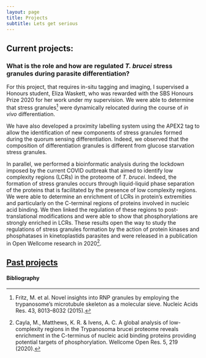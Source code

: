 ```yaml
---
layout: page
title: Projects
subtitle: Lets get serious
---
```


## Current projects:

### What is the role and how are regulated  *T. brucei* stress granules during parasite differentiation?

For this project, that requires in-situ tagging and imaging, I supervised a Honours student, Eliza Waskett, who was rewarded with the SBS Honours Prize 2020 for her work under my supervision. We were able to determine that stress granules[^1] were dynamically relocated during the course of *in vivo* differentiation. 

We have also developed a proximity labelling system using the APEX2 tag to allow the identification of new components of stress granules formed during the quorum sensing differentiation. Indeed, we observed that the composition of differentiation granules is different from glucose starvation stress granules. 

In parallel, we performed a bioinformatic analysis during the lockdown imposed by the current COVID outbreak that aimed to identify low complexity regions (LCRs) in the proteome of *T. brucei*. Indeed, the formation of stress granules occurs through liquid-liquid phase separation of the proteins that is facilitated by the presence of low complexity regions. We were able to determine an enrichment of LCRs in protein’s extremities and particularly on the C-terminal regions of proteins involved in nucleic acid binding. We then linked the regulation of these regions to post-translational modifications and were able to show that phosphorylations are strongly enriched in LCRs. These results open the way to study the regulations of stress granules formation by the action of protein kinases and phosphatases in kinetoplastids parasites and were released in a publication in Open Wellcome research in 2020[^2]. 

## [Past projects](/pastprojects)
#### Bibliography
[^1]: Fritz, M. et al. Novel insights into RNP granules by employing the trypanosome’s microtubule skeleton as a molecular sieve. Nucleic Acids Res. 43, 8013–8032 (2015).
[^2]: Cayla, M., Matthews, K. R. & Ivens, A. C. A global analysis of low-complexity regions in the Trypanosoma brucei proteome reveals enrichment in the C-terminus of nucleic acid binding proteins providing potential targets of phosphorylation. Wellcome Open Res. 5, 219 (2020).

 

